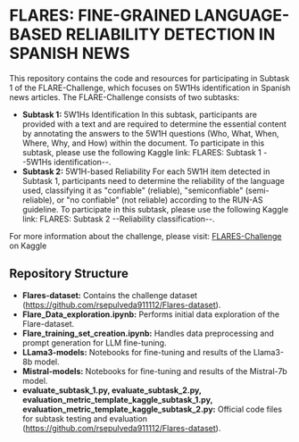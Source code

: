 # FLARES: FINE-GRAINED LANGUAGE-BASED RELIABILITY DETECTION IN SPANISH NEWS
This repository contains the code and resources for participating in Subtask 1 of the FLARE-Challenge, which focuses on 5W1Hs identification in Spanish news articles.
The FLARE-Challenge consists of two subtasks:
- **Subtask 1:** 5W1Hs Identification
In this subtask, participants are provided with a text and are required to determine the essential content by annotating the answers to the 5W1H questions (Who, What, When, Where, Why, and How) within the document. To participate in this subtask, please use the following Kaggle link: FLARES: Subtask 1 --5W1Hs identification--.
- **Subtask 2:** 5W1H-based Reliability
For each 5W1H item detected in Subtask 1, participants need to determine the reliability of the language used, classifying it as "confiable" (reliable), "semiconfiable" (semi-reliable), or "no confiable" (not reliable) according to the RUN-AS guideline. To participate in this subtask, please use the following Kaggle link: FLARES: Subtask 2 --Reliability classification--.

For more information about the challenge, please visit: [FLARES-Challenge](https://www.kaggle.com/competitions/flares-subtask-1-5w1hs-identification) on Kaggle

## Repository Structure

- **Flares-dataset:** Contains the challenge dataset (https://github.com/rsepulveda911112/Flares-dataset).
- **Flare_Data_exploration.ipynb:** Performs initial data exploration of the Flare-dataset.
- **Flare_training_set_creation.ipynb:** Handles data preprocessing and prompt generation for LLM fine-tuning.
- **LLama3-models:** Notebooks for fine-tuning and results of the Llama3-8b model.
- **Mistral-models:** Notebooks for fine-tuning and results of the Mistral-7b model.
- **evaluate_subtask_1.py, evaluate_subtask_2.py, evaluation_metric_template_kaggle_subtask_1.py, evaluation_metric_template_kaggle_subtask_2.py:** Official code files for subtask testing and evaluation (https://github.com/rsepulveda911112/Flares-dataset).


